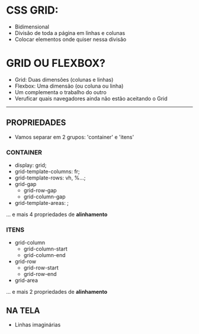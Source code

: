 # CSS GRID:

- Bidimensional
- Divisão de toda a página em linhas e colunas
- Colocar elementos onde quiser nessa divisão

# GRID OU FLEXBOX?
- Grid: Duas dimensões (colunas e linhas)
- Flexbox: Uma dimensão (ou coluna ou linha)
- Um complementa o trabalho do outro
- Veruficar quais navegadores ainda não estão aceitando o Grid

---

## PROPRIEDADES

- Vamos separar em 2 grupos:
'container' e 'itens'


### CONTAINER

- display: grid;
- grid-template-columns: fr;
- grid-template-rows: vh, %...;
- grid-gap
  - grid-row-gap
  - grid-column-gap
- grid-template-areas: ;

... e mais 4 propriedades de **alinhamento**

### ITENS

- grid-column
  - grid-column-start
  - grid-column-end
- grid-row
  - grid-row-start
  - grid-row-end
- grid-area

... e mais 2 propriedades de **alinhamento**

## NA TELA

- Linhas imaginárias